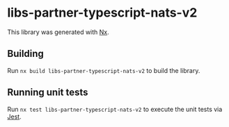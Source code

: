 # libs-partner-typescript-nats-v2

This library was generated with [Nx](https://nx.dev).

## Building

Run `nx build libs-partner-typescript-nats-v2` to build the library.

## Running unit tests

Run `nx test libs-partner-typescript-nats-v2` to execute the unit tests via [Jest](https://jestjs.io).
